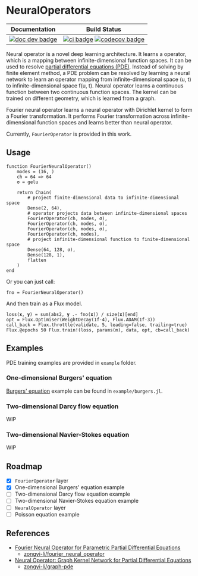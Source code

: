 # NeuralOperators

| **Documentation** | **Build Status** |
|:-----------------:|:----------------:|
| [![doc dev badge]][doc dev link] | [![ci badge]][ci link] [![codecov badge]][codecov link] |

[doc dev badge]: https://img.shields.io/badge/docs-dev-blue.svg
[doc dev link]: https://foldfelis.github.io/NeuralOperators.jl//dev

[ci badge]: https://github.com/foldfelis/NeuralOperators.jl/actions/workflows/CI.yml/badge.svg
[ci link]: https://github.com/foldfelis/NeuralOperators.jl/actions/workflows/CI.yml
[codecov badge]: https://codecov.io/gh/foldfelis/NeuralOperators.jl/branch/master/graph/badge.svg?token=JQH3MP1Y9R
[codecov link]: https://codecov.io/gh/foldfelis/NeuralOperators.jl

Neural operator is a novel deep learning architecture. It learns a operator, which is a mapping
between infinite-dimensional function spaces. It can be used to resolve [partial differential equations (PDE)](https://en.wikipedia.org/wiki/Partial_differential_equation).
Instead of solving by finite element method, a PDE problem can be resolved by learning a neural network to learn an operator
mapping from infinite-dimensional space (u, t) to infinite-dimensional space f(u, t). Neural operator learns a continuous function
between two continuous function spaces. The kernel can be trained on different geometry, which is learned from a graph.

Fourier neural operator learns a neural operator with Dirichlet kernel to form a Fourier transformation. It performs Fourier transformation across infinite-dimensional function spaces and learns better than neural operator.

Currently, `FourierOperator` is provided in this work.

## Usage

```
function FourierNeuralOperator()
    modes = (16, )
    ch = 64 => 64
    σ = gelu

    return Chain(
        # project finite-dimensional data to infinite-dimensional space
        Dense(2, 64),
        # operator projects data between infinite-dimensional spaces
        FourierOperator(ch, modes, σ),
        FourierOperator(ch, modes, σ),
        FourierOperator(ch, modes, σ),
        FourierOperator(ch, modes),
        # project infinite-dimensional function to finite-dimensional space
        Dense(64, 128, σ),
        Dense(128, 1),
        flatten
    )
end
```

Or you can just call:

```
fno = FourierNeuralOperator()
```

And then train as a Flux model.

```
loss(𝐱, 𝐲) = sum(abs2, 𝐲 .- fno(𝐱)) / size(𝐱)[end]
opt = Flux.Optimiser(WeightDecay(1f-4), Flux.ADAM(1f-3))
call_back = Flux.throttle(validate, 5, leading=false, trailing=true)
Flux.@epochs 50 Flux.train!(loss, params(m), data, opt, cb=call_back)
```

## Examples

PDE training examples are provided in `example` folder.

### One-dimensional Burgers' equation

[Burgers' equation](https://en.wikipedia.org/wiki/Burgers%27_equation) example can be found in `example/burgers.jl`.

### Two-dimensional Darcy flow equation

WIP

### Two-dimensional Navier-Stokes equation

WIP

## Roadmap

- [x] `FourierOperator` layer
- [x] One-dimensional Burgers' equation example
- [ ] Two-dimensional Darcy flow equation example
- [ ] Two-dimensional Navier-Stokes equation example
- [ ] `NeuralOperator` layer
- [ ] Poisson equation example

## References

- [Fourier Neural Operator for Parametric Partial Differential Equations](https://arxiv.org/abs/2010.08895)
  - [zongyi-li/fourier_neural_operator](https://github.com/zongyi-li/fourier_neural_operator)
- [Neural Operator: Graph Kernel Network for Partial Differential Equations](https://arxiv.org/abs/2003.03485)
  - [zongyi-li/graph-pde](https://github.com/zongyi-li/graph-pde)
